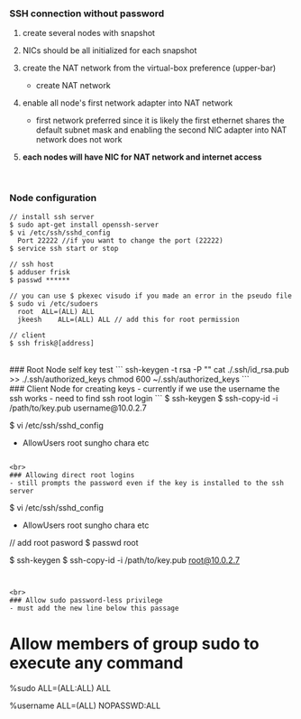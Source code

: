 ### SSH connection without password
1. create several nodes with snapshot
2. NICs should be all initialized for each snapshot
3. create the NAT network from the virtual-box preference (upper-bar)
    - create NAT network
4. enable all node's first network adapter into NAT network
    - first network preferred since it is likely the first ethernet shares the default subnet mask and enabling the second NIC adapter into  NAT network does not work

5. **each nodes will have NIC for NAT network and internet access**


<br>

### Node configuration

```
// install ssh server
$ sudo apt-get install openssh-server
$ vi /etc/ssh/sshd_config
  Port 22222 //if you want to change the port (22222)
$ service ssh start or stop

// ssh host
$ adduser frisk
$ passwd ******

// you can use $ pkexec visudo if you made an error in the pseudo file
$ sudo vi /etc/sudoers
  root	ALL=(ALL) ALL
  jkeesh	ALL=(ALL) ALL // add this for root permission

// client
$ ssh frisk@[address]

```

<br>
### Root Node self key test
```
ssh-keygen -t rsa -P ""
cat ./.ssh/id_rsa.pub >> ./.ssh/authorized_keys
chmod 600 ~/.ssh/authorized_keys
```

<br>
### Client Node for creating keys
- currently if we use the username the ssh works
- need to find ssh root login
```
$ ssh-keygen
$ ssh-copy-id -i /path/to/key.pub username@10.0.2.7

$ vi /etc/ssh/sshd_config
  + AllowUsers root sungho chara etc
```

<br>
### Allowing direct root logins
- still prompts the password even if the key is installed to the ssh server
```
$ vi /etc/ssh/sshd_config
  + AllowUsers root sungho chara etc

// add root pasword
$ passwd root

$ ssh-keygen
$ ssh-copy-id -i /path/to/key.pub root@10.0.2.7
```


<br>
### Allow sudo password-less privilege
- must add the new line below this passage
```
# Allow members of group sudo to execute any command
%sudo   ALL=(ALL:ALL) ALL

%username  ALL=(ALL) NOPASSWD:ALL
```
